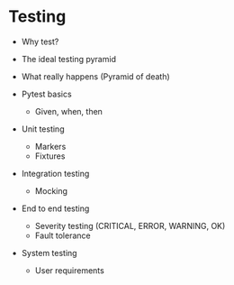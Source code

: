 # Testing

* Why test?
* The ideal testing pyramid
* What really happens (Pyramid of death)

* Pytest basics
  * Given, when, then
  
* Unit testing
  * Markers
  * Fixtures
  
* Integration testing
  * Mocking
  
* End to end testing
  * Severity testing (CRITICAL, ERROR, WARNING, OK)
  * Fault tolerance
  
* System testing
  * User requirements


